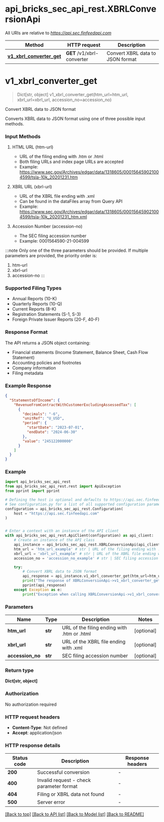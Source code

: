 # api_bricks_sec_api_rest.XBRLConversionApi

All URIs are relative to *https://api.sec.finfeedapi.com*

Method | HTTP request | Description
------------- | ------------- | -------------
[**v1_xbrl_converter_get**](XBRLConversionApi.md#v1_xbrl_converter_get) | **GET** /v1/xbrl-converter | Convert XBRL data to JSON format


# **v1_xbrl_converter_get**
> Dict[str, object] v1_xbrl_converter_get(htm_url=htm_url, xbrl_url=xbrl_url, accession_no=accession_no)

Convert XBRL data to JSON format

Converts XBRL data to JSON format using one of three possible input methods.

### Input Methods

1. HTML URL (htm-url)
   - URL of the filing ending with .htm or .html
   - Both filing URLs and index page URLs are accepted
   - Example: https://www.sec.gov/Archives/edgar/data/1318605/000156459021004599/tsla-10k_20201231.htm

2. XBRL URL (xbrl-url)
   - URL of the XBRL file ending with .xml
   - Can be found in the dataFiles array from Query API
   - Example: https://www.sec.gov/Archives/edgar/data/1318605/000156459021004599/tsla-10k_20201231_htm.xml

3. Accession Number (accession-no)
   - The SEC filing accession number
   - Example: 0001564590-21-004599

:::note
Only one of the three parameters should be provided. If multiple parameters are provided, the priority order is:
1. htm-url
2. xbrl-url
3. accession-no
:::

### Supported Filing Types

- Annual Reports (10-K)
- Quarterly Reports (10-Q)
- Current Reports (8-K)
- Registration Statements (S-1, S-3)
- Foreign Private Issuer Reports (20-F, 40-F)

### Response Format

The API returns a JSON object containing:
- Financial statements (Income Statement, Balance Sheet, Cash Flow Statement)
- Accounting policies and footnotes
- Company information
- Filing metadata

### Example Response
```json
{
  "StatementsOfIncome": {
    "RevenueFromContractWithCustomerExcludingAssessedTax": [
      {
        "decimals": "-6",
        "unitRef": "U_USD",
        "period": {
          "startDate": "2023-07-01",
          "endDate": "2024-06-30"
        },
        "value": "245122000000"
      }
    ]
  }
}
```

### Example


```python
import api_bricks_sec_api_rest
from api_bricks_sec_api_rest.rest import ApiException
from pprint import pprint

# Defining the host is optional and defaults to https://api.sec.finfeedapi.com
# See configuration.py for a list of all supported configuration parameters.
configuration = api_bricks_sec_api_rest.Configuration(
    host = "https://api.sec.finfeedapi.com"
)


# Enter a context with an instance of the API client
with api_bricks_sec_api_rest.ApiClient(configuration) as api_client:
    # Create an instance of the API class
    api_instance = api_bricks_sec_api_rest.XBRLConversionApi(api_client)
    htm_url = 'htm_url_example' # str | URL of the filing ending with .htm or .html (optional)
    xbrl_url = 'xbrl_url_example' # str | URL of the XBRL file ending with .xml (optional)
    accession_no = 'accession_no_example' # str | SEC filing accession number (optional)

    try:
        # Convert XBRL data to JSON format
        api_response = api_instance.v1_xbrl_converter_get(htm_url=htm_url, xbrl_url=xbrl_url, accession_no=accession_no)
        print("The response of XBRLConversionApi->v1_xbrl_converter_get:\n")
        pprint(api_response)
    except Exception as e:
        print("Exception when calling XBRLConversionApi->v1_xbrl_converter_get: %s\n" % e)
```



### Parameters


Name | Type | Description  | Notes
------------- | ------------- | ------------- | -------------
 **htm_url** | **str**| URL of the filing ending with .htm or .html | [optional] 
 **xbrl_url** | **str**| URL of the XBRL file ending with .xml | [optional] 
 **accession_no** | **str**| SEC filing accession number | [optional] 

### Return type

**Dict[str, object]**

### Authorization

No authorization required

### HTTP request headers

 - **Content-Type**: Not defined
 - **Accept**: application/json

### HTTP response details

| Status code | Description | Response headers |
|-------------|-------------|------------------|
**200** | Successful conversion |  -  |
**400** | Invalid request - check parameter format |  -  |
**404** | Filing or XBRL data not found |  -  |
**500** | Server error |  -  |

[[Back to top]](#) [[Back to API list]](../README.md#documentation-for-api-endpoints) [[Back to Model list]](../README.md#documentation-for-models) [[Back to README]](../README.md)

